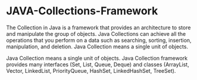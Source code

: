 # JAVA-Collections-Framework
The Collection in Java is a framework that provides an architecture to store and manipulate the group of objects.  Java Collections can achieve all the operations that you perform on a data such as searching, sorting, insertion, manipulation, and deletion.  Java Collection means a single unit of objects.

Java Collection means a single unit of objects. Java Collection framework provides many interfaces (Set, List, Queue, Deque) and classes (ArrayList, Vector, LinkedList, PriorityQueue, HashSet, LinkedHashSet, TreeSet).

